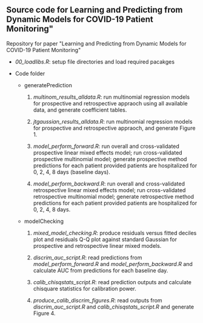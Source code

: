 ## Source code for Learning and Predicting from Dynamic Models for COVID-19 Patient Monitoring"
Repository for paper "Learning and Predicting from Dynamic Models for COVID-19 Patient Monitoring"

* *00_loadlibs.R*: setup file directories and load required pacakges 

* Code folder

   * generatePrediction
   
      1. *multinom_results_alldata.R*: run multinomial regression models for prospective and retrospective appraoch using all available data, and generate coefficient tables.
      
      2. *jtgaussian_results_alldata.R*: run multinomial regression models for prospective and retrospective appraoch, and generate Figure 1.
      
      3. *model_perform_forward.R*: run overall and cross-validated prospective linear mixed effects model; run cross-validated prospective multinomial model; generate prospective method predictions for each patient provided patients are hospitalized for 0, 2, 4, 8 days (baseline days).
      
      4. *model_perform_backward.R*: run overall and cross-validated retrospective linear mixed effects model; run cross-validated retrospective multinomial model; generate retrospective method predictions for each patient provided patients are hospitalized for 0, 2, 4, 8 days.
      
   * modelChecking
   
      1. *mixed_model_checking.R*: produce residuals versus fitted deciles plot and residuals Q-Q plot against standard Gaussian for prospective and retrospective linear mixed models.
      
      2. *discrim_auc_script.R*: read predictions from *model_perform_forward.R* and *model_perform_backward.R* and calculate AUC from predictions for each baseline day.
      
      3. *calib_chisqstats_script.R*: read prediction outputs and calculate chisquare statistics for calibration power.
      
      4. *produce_calib_discrim_figures.R*: read outputs from *discrim_auc_script.R* and *calib_chisqstats_script.R* and generate Figure 4.
